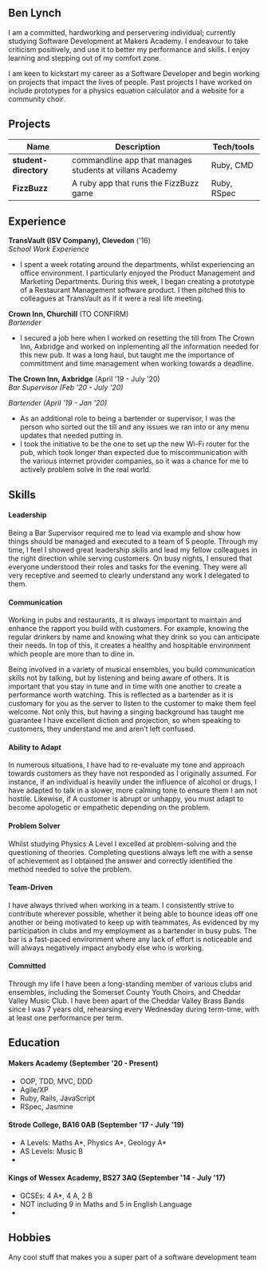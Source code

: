 ## Ben Lynch

I am a committed, hardworking and perservering individual; currently studying Software Development at Makers Academy. I endeavour to take criticism positively, and use it to better my performance and skills. I enjoy learning and stepping out of my comfort zone. 

I am keen to kickstart my career as a Software Developer and begin working on projects that impact the lives of people. Past projects I have worked on include prototypes for a physics equation calculator and a website for a community choir.

## Projects

| Name                         | Description       | Tech/tools        |
| ---------------------------- | ----------------- | ----------------- |
| **student-directory**        | commandline app that manages students at villans Academy | Ruby, CMD |
| **FizzBuzz** | A ruby app that runs the FizzBuzz game | Ruby, RSpec       |

## Experience
**TransVault (ISV Company), Clevedon** ('16)  
_School Work Experience_

- I spent a week rotating around the departments, whilst experiencing an office environment. I particularly enjoyed the Product Management and Marketing Departments. During this week, I began creating a prototype of a Restaurant Management software product. I then pitched this to colleagues at TransVault as if it were a real life meeting.

**Crown Inn, Churchill** (TO CONFIRM)  
_Bartender_

- I secured a job here when I worked on resetting the till from The Crown Inn, Axbridge and worked on inplementing all the information needed for this new pub. It was a long haul, but taught me the importance of committment and time management when working towards a deadline.

**The Crown Inn, Axbridge** (April '19 - July '20)  
_Bar Supervisor (Feb '20 - July '20)_

_Bartender (April '19 - Jan '20)_

- As an additional role to being a bartender or supervisor, I was the person who sorted out the till and any issues we ran into or any menu updates that needed putting in.
- I took the initiative to be the one to set up the new Wi-Fi router for the pub, which took longer than expected due to miscommunication with the various internet provider companies, so it was a chance for me to actively problem solve in the real world.

## Skills


#### Leadership

Being a Bar Supervisor required me to lead via example and show how things should be managed and executed to a team of 5 people. Through my time, I feel I showed great leadership skills and lead my fellow colleagues in the right direction while serving customers. On busy nights, I ensured that everyone understood their roles and tasks for the evening. They were all very receptive and seemed to clearly understand any work I delegated to them.


#### Communication

Working in pubs and restaurants, it is always important to maintain and enhance the rapport you build with customers. For example, knowing the regular drinkers by name and knowing what they drink so you can anticipate their needs. In top of this, it creates a healthy and hospitable environment which people are more than to dine in.

Being involved in a variety of musical ensembles, you build communication skills not by talking, but by listening and being aware of others. It is important that you stay in tune and in time with one another to create a performance worth watching. This is reflected as a bartender as it is customary for you as the server to listen to the customer to make them feel welcome. Not only this, but having a singing background has taught me guarantee I have excellent diction and projection, so when speaking to customers, they understand me and aren’t left confused.


#### Ability to Adapt

In numerous situations, I have had to re-evaluate my tone and approach towards customers as they have not responded as I originally assumed. For instance, if an individual is heavily under the influence of alcohol or drugs, I have adapted to talk in a slower, more calming tone to ensure them I am not hostile. Likewise, if A customer is abrupt or unhappy, you must adapt to become apologetic or empathetic depending on the problem.


#### Problem Solver

Whilst studying Physics A Level I excelled at problem-solving and the questioning of theories. Completing questions always left me with a sense of achievement as I obtained the answer and correctly identified the method needed to solve the problem.

#### Team-Driven

I have always thrived when working in a team. I consistently strive to contribute wherever possible, whether it being able to bounce ideas off one another or being motivated to keep up with teammates, As evidenced by my participation in clubs and my employment as a bartender in busy pubs. The bar is a fast-paced environment where any lack of effort is noticeable and will always negatively impact anybody else who is working.

#### Committed

Through my life I have been a long-standing member of various clubs and ensembles, including the Somerset County Youth Choirs, and Cheddar Valley Music Club. I have been apart of the Cheddar Valley Brass Bands since I was 7 years old, rehearsing every Wednesday during term-time, with at least one performance per term.




## Education

#### Makers Academy (September '20 - Present)

- OOP, TDD, MVC, DDD
- Agile/XP
- Ruby, Rails, JavaScript
- RSpec, Jasmine

#### Strode College, BA16 0AB (September '17 - July '19)

- A Levels: Maths A*, Physics A*, Geology A*
- AS Levels: Music B
- 

#### Kings of Wessex Academy, BS27 3AQ (September '14 - July '17)

- GCSEs: 4 A*, 4 A, 2 B
- NOT including 9 in Maths and 5 in English Language
- 

## Hobbies

Any cool stuff that makes you a super part of a software development team
